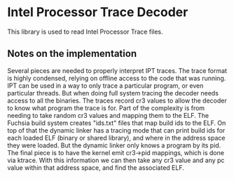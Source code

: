 # Intel Processor Trace Decoder

This library is used to read Intel Processor Trace files.

## Notes on the implementation

Several pieces are needed to properly interpret IPT traces.
The trace format is highly condensed, relying on offline access to the
code that was running. IPT can be used in a way to only trace a particular
program, or even particular threads. But when doing full system tracing
the decoder needs access to all the binaries. The traces record cr3 values
to allow the decoder to know what program the trace is for. 
Part of the complexity is from needing to take random cr3 values and mapping
them to the ELF. The Fuchsia build system creates "ids.txt" files that map
build ids to the ELF. On top of that the dynamic linker has a tracing mode
that can print build ids for each loaded ELF (binary or shared library),
and where in the address space they were loaded.
But the dynamic linker only knows a program by its pid. The final piece
is to have the kernel emit cr3->pid mappings, which is done via ktrace.
With this information we can then take any cr3 value and any pc value within
that address space, and find the associated ELF.
